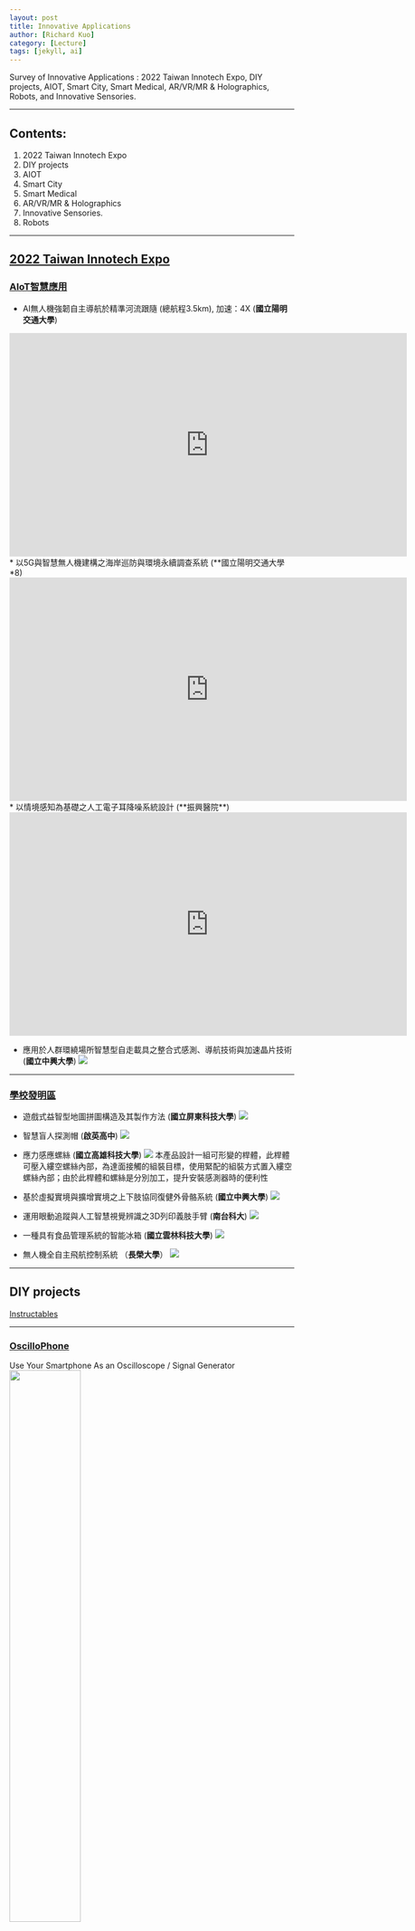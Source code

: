 ```yaml
---
layout: post
title: Innovative Applications
author: [Richard Kuo]
category: [Lecture]
tags: [jekyll, ai]
---
```


Survey of Innovative Applications : 2022 Taiwan Innotech Expo, DIY projects, AIOT, Smart City, Smart Medical, AR/VR/MR & Holographics, Robots, and Innovative Sensories.

---
## Contents:
1. 2022 Taiwan Innotech Expo
2. DIY projects
3. AIOT
4. Smart City
5. Smart Medical
6. AR/VR/MR & Holographics
7. Innovative Sensories.
8. Robots

---
## [2022 Taiwan Innotech Expo](https://cloudcdn.taiwantradeshows.com.tw/2022/inst/showarea/index.html)

### [AIoT智慧應用](https://online.inventaipei.com.tw/zh-tw/vproduct/show-area/AIoT%E6%99%BA%E6%85%A7%E6%87%89%E7%94%A8/exh-list.html)
* AI無人機強韌自主導航於精準河流跟隨 (總航程3.5km), 加速：4X (**國立陽明交通大學**)
<iframe width="703" height="395" src="https://www.youtube.com/embed/5va0unKz3Qg" title="AI無人機強韌自主導航於精準河流跟隨 (總航程3.5km), 加速：4X" frameborder="0" allow="accelerometer; autoplay; clipboard-write; encrypted-media; gyroscope; picture-in-picture" allowfullscreen></iframe>
* 以5G與智慧無人機建構之海岸巡防與環境永續調查系統 (**國立陽明交通大學*8)
<iframe width="703" height="395" src="https://www.youtube.com/embed/DmCZ6_bkZsI" title="以5G與智慧無人機建構之海岸巡防與環境永續調查系統_陽明交通大學" frameborder="0" allow="accelerometer; autoplay; clipboard-write; encrypted-media; gyroscope; picture-in-picture" allowfullscreen></iframe>
* 以情境感知為基礎之人工電子耳降噪系統設計 (**振興醫院**)
<iframe width="703" height="395" src="https://www.youtube.com/embed/QLwXqF8BFgQ" title="以情境感知為基礎之人工電子耳降噪系統設計" frameborder="0" allow="accelerometer; autoplay; clipboard-write; encrypted-media; gyroscope; picture-in-picture" allowfullscreen></iframe>

* 應用於人群環繞場所智慧型自走載具之整合式感測、導航技術與加速晶片技術 (**國立中興大學**)
![](https://storage.googleapis.com/www.taiwantradeshow.com.tw/product/202209/T-34962391-S.jpg)

---
### [學校發明區](https://online.inventaipei.com.tw/zh-tw/vproduct/show-area/%E5%AD%B8%E6%A0%A1%E7%99%BC%E6%98%8E%E5%8D%80/exh-list.html)
* 遊戲式益智型地圖拼圖構造及其製作方法 (**國立屏東科技大學**)
![](https://storage.googleapis.com/www.taiwantradeshow.com.tw/product/202209/T-77113404-S.jpg)

* 智慧盲人探測帽 (**啟英高中**)
![](https://storage.googleapis.com/www.taiwantradeshow.com.tw/product/202210/T-35612585-S.jpg)

* 應力感應螺絲 (**國立高雄科技大學**)
![](https://www.chanchao.com.tw/exhibitorservicefiles/products/DAUIROBOT2022_236488_99873_L.jpg)
本產品設計一組可形變的桿體，此桿體可壓入縷空螺絲內部，為達面接觸的組裝目標，使用緊配的組裝方式置入縷空螺絲內部；由於此桿體和螺絲是分別加工，提升安裝感測器時的便利性<br>

* 基於虛擬實境與擴增實境之上下肢協同復健外骨骼系統 (**國立中興大學**)
![](https://storage.googleapis.com/www.taiwantradeshow.com.tw/product/202209/T-38472980-S.jpg)

* 運用眼動追蹤與人工智慧視覺辨識之3D列印義肢手臂 (**南台科大**)
![](https://storage.googleapis.com/www.taiwantradeshow.com.tw/product/202209/T-55242679-S.png)

* 一種具有食品管理系統的智能冰箱 (**國立雲林科技大學**)
![](https://storage.googleapis.com/www.taiwantradeshow.com.tw/product/202209/T-80707728-S.jpg)
 
* 無人機全自主飛航控制系統 （**長榮大學**）
![](https://storage.googleapis.com/www.taiwantradeshow.com.tw/product/202209/T-86341544-S.png)

---
## DIY projects
[Instructables](https://www.instructables.com)

---
### [OscilloPhone](https://www.instructables.com/OscilloPhone-Use-your-Smartphone-as-an-Oscilloscop/)
Use Your Smartphone As an Oscilloscope / Signal Generator<br>
<img width="50%" height="50%" src="https://content.instructables.com/F0O/559P/IE7JB38T/F0O559PIE7JB38T.jpg">

---
### [DIY放大電阻](https://hackaday.io/project/188104-the-great-resistor)
<iframe width="500" height="281" src="https://www.youtube.com/embed/2C_KpQk_63M" title="Full Test: The Great Resistor - Resistor Color Code Lamp" frameborder="0" allow="accelerometer; autoplay; clipboard-write; encrypted-media; gyroscope; picture-in-picture" allowfullscreen></iframe>
使用 Arduino 放大電阻顏色代碼。
將你的小電阻放在兩個夾子之間進行測量；顏色和值將顯示在大電和LCD屏幕上。

---
### DIY Modern LED Matrix Bike Animated Tail Light
<iframe width="821" height="462" src="https://www.youtube.com/embed/GaKaIY4tRx8" title="DIY Modern LED Matrix Bike Animated Tail Light | With Knight Rider Scanner & Police Flasher Modes" frameborder="0" allow="accelerometer; autoplay; clipboard-write; encrypted-media; gyroscope; picture-in-picture" allowfullscreen></iframe>

---
### 卡片辨識器
<iframe width="821" height="462" src="https://www.youtube.com/embed/RM3FHJrK7eA" title="【自製感測器#2】自己做卡片辨識器，費用不到10元的RFID?，可辨識上百張卡片" frameborder="0" allow="accelerometer; autoplay; clipboard-write; encrypted-media; gyroscope; picture-in-picture" allowfullscreen></iframe>

---
### Turn Touchscreens into Touchless Interfaces
<iframe width="693" height="390" src="https://www.youtube.com/embed/EY6FKCfoaQk" title="How to Turn Touchscreens into Touchless Interfaces | Ultraleap" frameborder="0" allow="accelerometer; autoplay; clipboard-write; encrypted-media; gyroscope; picture-in-picture" allowfullscreen></iframe>

---
## AIOT

### [解決雞農問題 iCHASE打造AI家禽照護系統](https://www.digitimes.com.tw/iot/article.asp?cat=158&cat2=80&ct=o&id=0000642406_X0A5AFN4LK928I78BH0XO)
![](https://img.digitimes.com/newsimg/2022/0816/642406-1-bh0xo.jpg)
* 以**智慧秤重計**而言，團隊採用NVIDIA晶片開發出支援AI運算的攝影機。當雞群跳上秤重平台後，總重量除以影像辨識得出的秤盤隻數，就能算出雞隻的平均重量。為防止雞糞酸蝕秤盤，表面也經過防水、防塵、防鏽處理，重要電路板的位置也要仔細規劃。
* 雞隻體重會反映健康狀況，當體重數據增減偏離標準太多、或連續數天異常，秤重計連接的網頁平台會出現異常提醒，飼主也可和過去的歷史紀錄比較。因為雞隻喜歡往高處的秤台跳，秤重過程中不需要人力特別驅趕。
* 張光甫表示，團隊另一款**囉音辨識**產品，目前也在大成旗下的禽場驗證中。**囉音指的是呼吸道疾病所產生的聲音**，雞農過去都以聽聲辨識，但這種靠感覺的個人經驗很難傳承。團隊與中興大學生機系助理教授蔡燿全的團隊合作，讓小批次的雞隻感染呼吸道病毒，再記錄牠們的啼聲，希望訓練出可辨識囉音的AI模型。
* 針對致死率高的禽流感，團隊則開發**AI雷射驅鳥器**，當影像裝置偵測到野鳥時，便自動啟動雷射光束驅離野鳥，避免使用防鳥網會造成的傷亡。類似的影像辨識技術也將用來開發「死禽雷達」，協助雞農快速挑出病死雞隻。

---
### [提前掌握母豬健康狀況 台灣團隊打造 AI 母豬健康偵測平台商機上看 8 億](https://www.inside.com.tw/article/29165-ai-pig-health-detection)
![](https://bucket-img.tnlmedia.com/cabinet/files/consoles/1/teams/1/2022/10/3JGEIDO5wrMOZPqAZSbsxMwHNKbLWnLblOKJ2NWg.jpg?auto=compress&fit=max&w=730)
* 在豬隻飲水、吃飼料時，設備就可以自動幫豬量測體溫，經過後端系統分析後，可以藉此提早偵測豬隻是否有發情或熱疾病等徵兆，目前溫度量測正確率可以在正負攝氏0.3 度之間。

---
### [解密全球唯一 AI 養蝦的行業秘辛！](https://buzzorange.com/techorange/2022/10/13/aiot-idwater/?utm_source=newsletter&utm_medium=email&utm_campaign=2022_7&utm_term=2022-10-14)
* 艾滴科技利用自動化 IoT 的傳輸影像辨識專家系統，達成「一站式養殖服務商」。余萬洲解釋該系統的影像辨識系統透過好幾個養殖池的數據累積、幫數萬隻白蝦拍照後的結果，推算出理想的蝦子生長狀況，以及影響生長的變因。
* 舉例來說，影像辨識系統經過深度學習，除了從外觀大小，還可以從白蝦的腸線辨別健康狀況，像是腸線粗大、顏色深就代表蝦子食慾好、進食狀況不錯，應是健康的白蝦，反之腸線太細、顏色淡就可能蝦子進食有問題。
* 準確辨別蝦子生長狀況，連帶會影響投餌精準度。余萬洲解釋，投餌太少蝦子長不壯、太多則會使池子混濁、影響水質。「目前自動投餌系統大部分業者誤差度都還在 15~20%，艾滴科技的只有 3% 。」 

---
### [程式設計師奶爸自制AI餵奶檢測儀，預判寶寶餓點，不讓哭聲影響老婆睡眠](https://bangqu.com/75l674.html)
![](https://i3.res.bangqu.com/farm/liang/news/2022/07/25/5fcb3c4b5a7ae7af6124d419b9ebc152.gif)

---
### [【工程師隱身術】200 行 TensorFlow.js 程式碼，讓你從視訊會議的畫面中「消失」](https://buzzorange.com/techorange/2020/03/10/tensorflow-js-invisible/)
![](https://buzzorange.com/techorange/wp-content/uploads/sites/2/2020/03/%E6%B6%88%E5%A4%B11.png)

---
## Smart City

### [3D街頭暴力預警及AI情資整合偵蒐平臺](https://smartcity.org.tw/application_detail.php?id=105)
全國首創以人工智慧物聯網（AIoT）構想，運用人工智慧(AI)影像辨識及聲音感應技術，並以本轄八大行業營業處所為實驗場域，結合物聯網(IoT)設備進行異常狀況分析，當偵測現場聚集人數達3人、持續停留30秒、聲音感測80分貝以上，提供主動預警通報，以利警方調度優勢警力迅速到場處理。

---
### [Smart Sidewalk Protection](https://www.digitimes.com.tw/iot/article.asp?id=0000622764_6328VH1R5ED8SN5TK42KM)
* 環保電動交通領域的領導廠商Bird日前宣布了由Bird首創的智能人行道保護技術。這項技術是由Bird和無線通信和定位技術及服務的全球領導廠商u-blox(SIX:UBXN)共同設計和開發，是一種感測器融合(sensor fusion)解決方案。整合於Bird電動車輛的智能人行道保護裝置，被用來防止微型交通設備騎行於人行道上。
* 結合u-blox的ZED-F9R高精準度航位推測模組、公分等級人行道地圖，以及Bird的車載感測套件，此一整合系統可有效且高效率地即時偵測和防止人行道騎行。例如，相較於採用雲端地圖的傳統GPS，可能需要15秒以上的時間才會做出反應，Bird的新型智能人行道保護技術，可以讓進入人行道的車輛安全停下，同時允許騎士步行將車輛牽回車道或自行車道。

---
### [路側感測器提醒駕駛動物出沒](https://www.digitimes.com.tw/iot/article.asp?cat=158&cat2=80&ct=o&id=0000586054_T97LMSHM6CVQIZ3FVXHO1)
![](https://mms.digitimes.com/NewsImg/2020/0610/586054-1-VXHO1.jpg)
據FierceElectronics與eeNews Europe報導，Salus系統主要倚賴雷達、光學鏡頭與紅外線感測器來偵測動物走動，系統所收集的數據則會經由自動分析來預測動物行為以及與汽車及機車作區隔。該技術是利用神經網路開發機器學習，可讓系統區分機車騎士、汽車或鹿的差別，而非純粹動作偵測。

---
## Smart Medical

### [孕婦在家就能監測胎兒心臟健康](https://www.digitimes.com.tw/iot/article.asp?id=0000645763_NI36TFNL7RDMDK2OTUEX5)
![](https://img.digitimes.com/newsimg/2022/1011/645763-1-tuex5.jpg)
* Sensoriis與HERO Laboratory研究團隊開發的系統，運用穿戴式裝置來監測胎兒的心電圖(ECG)訊號，透過以貼片固定在孕婦腹部的電極接收訊號、以內建的微控制器處理訊號、藉由藍牙將結果傳送到智慧型手機或智慧手錶上的App供檢視。
* 透過穿戴式裝置持續監測胎兒心跳會產生大量ECG訊號，Lullaby演算法善用心跳具有穩定節奏的特性、根據時間模式提升心跳的辨識率、忽略心跳以外的心臟活動，因此可以減少所需的運算量、以最有效率的方式運用微處理器的運算能力，因此能在穿戴式裝置上即時處理高解析度的ECG訊號以監測胎兒心跳。

---
### [馬桶也能測量心率、提早預防心臟病！](https://buzzorange.com/techorange/2021/04/16/casana-heart-sensor-toilet-seat/)
![](https://buzzorange.com/techorange/wp-content/uploads/sites/2/2021/04/%E9%A6%AC%E6%A1%B6%E5%9D%90%E5%A2%8A.jpg)
* 根據美國疾病預防控制中心（CDC）數據統計，在美國每 36 秒就有一人因心血管疾病死亡，有超過 620 萬的美國人面臨心律衰竭問題（俗稱心臟無力）。
* Casana 的智慧馬桶座外觀雖與一般馬桶並無兩樣，但其主要功能是一台「心臟偵測裝置」，包含偵測心電圖（ECG）、心衝擊圖（BCG）、光電容積圖（PPG）感測器元件，可以用來偵測心臟健康指標，並透過內建的 Wi-Fi 或是 LTE 功能將資料傳送至雲端系統。

---
## Smart Home

### Nextflix movie: Big Bug
<iframe width="993" height="559" src="https://www.youtube.com/embed/FWUkh23vBhs" title="BIGBUG Trailer (2022)" frameborder="0" allow="accelerometer; autoplay; clipboard-write; encrypted-media; gyroscope; picture-in-picture; web-share" allowfullscreen></iframe>

**Service Robots:**<br>

![](https://github.com/rkuo2000/MCU-course/blob/main/images/Future_Home_robots.png?raw=true)

---
**Home Spaces:**<br>

![](https://github.com/rkuo2000/MCU-course/blob/main/images/Future_Home_spaces.png?raw=true)

---
## AR/VR/MR & Holographics

### DIY實物投影機
<img width="50%" height="50%" src="https://github.com/rkuo2000/MCU-course/blob/main/images/DIY_projector.jpg?raw=true">
**遠端上課沒有實物投影機？**<br>
美國教師 Carmen Castrejon設計了這樣一套簡便裝置，只需要一張CD、鉛筆、膠帶和一個硬幣，就能透過反射，讓筆記型電腦隨意的投放鍵盤上的筆記<br>

*來源:Carmen Castrejon/Facebook*<br>

---
### Hologramm Projektor HyperVSN
<iframe width="693" height="390" src="https://www.youtube.com/embed/yYJIidgOl2o" title="Hologramm Projektor HyperVSN Messe Show Miami." frameborder="0" allow="accelerometer; autoplay; clipboard-write; encrypted-media; gyroscope; picture-in-picture" allowfullscreen></iframe>

---
### Holokit X
<iframe width="320" height="560" src="https://www.youtube.com/embed/153TzZJH_oc" title="Holokit X - Neuer AR-Brillenaufsatz fürs iPhone #holokitx" frameborder="0" allow="accelerometer; autoplay; clipboard-write; encrypted-media; gyroscope; picture-in-picture" allowfullscreen></iframe>

**Holokit Cardboard**<br>
![](https://techcrunch.com/wp-content/uploads/2017/06/holokit1.jpg?resize=1200,738)

---
### [《遊戲王》卡片投影成真！超狂粉絲花七個月製作「AR投影對戰系統」](https://games.yahoo.com.tw/news/yg-oirl-034250006.html)
![](https://s.yimg.com/os/creatr-uploaded-images/2022-11/57b07f50-5994-11ed-bf3a-8a2cedfeb84e)

---
### [MR技術結合機器人　精準完成心導管插入手術](https://www.digitimes.com.tw/iot/article.asp?id=0000648912_P188DJBC2QSQRH1PU4PHD)
![](https://img.digitimes.com/newsimg/2022/1107/648912-1-u4phd.jpg)
外科醫師即將在MRI機內透過MR以微型機器人器械搭配MRI成像進行心導管插入手術。Case Western Reserve University (CWRU)
* 根據Immersive Technology報導，美國疾病管制與預防中心(CDC)資料顯示，心房顫動(AFib)是最普遍的心律不整症狀，全美約有3萬~6萬名患者。外科醫師要實施心導管插入手術時，通常會從AFib病患的鼠蹊部位，手動將心導管透過動脈或靜脈推送到心臟部位，需要倚賴影像相當模糊的心臟X光片，手術施作稍有不慎就有造成患者中風的風險。
* 左心耳封堵(LAAO)手術能有效管理AFib病患的中風風險，為達到手術最佳精準度以降低造成AFib病患中風的風險，CWRU研究團隊將讓外科醫師在進行LAAO手術時配戴混合實境(MR)頭盔與操作微型機器人器械，研究團隊希望藉由展示手術優勢與可行性，促成AFib病患能更方便的獲取擴增實境(AR)引導的手術，尤其是預期壽命超過20年的患者。

---
### [T-Mobile加速器招攬新創打造5G AR應用](https://www.digitimes.com.tw/iot/article.asp?cat=158&cat1=20&cat2=135&id=0000643509_DUS6D62QL3G1KILU83U5L)
![](https://img.digitimes.com/newsimg/2022/0831/643509-1-83u5l.jpg)
深度技術公司weR打造零售空間變現與最佳化的AR/人工智慧(AI)平台。T-Mobile

---
### [MR技術輔助森林植被調查工作](https://www.digitimes.com.tw/iot/article.asp?cat=158&cat1=20&cat2=&id=641984)
萊斯大學研究生Daniel Gorczynski與生物科學家Lydia Beaudrot，近期以微軟(Microsoft)的MR裝置HoloLens結合最新的VegSense程式，在德州休士頓的紀念公園對森林植被進行調查，並將相關研究結果刊登於Methods in Ecology與Evolution期刊。
<iframe width="809" height="455" src="https://www.youtube.com/embed/dBHfxvhMChU" title="Rice bioscientists use mixed-reality headset, custom software to measure vegetation in the field" frameborder="0" allow="accelerometer; autoplay; clipboard-write; encrypted-media; gyroscope; picture-in-picture" allowfullscreen></iframe>

---
### [台灣首位「元宇宙偶像」Lady LayLa 登場，虛幻引擎＋真人聲優搶攻網紅經濟](https://www.techbang.com/posts/98102-taiwans-first-meta-universe-idol
有別於歐美國家的虛擬偶像，「Lady LayLa（萊拉）」更具備即時 Live 演出的特性，她採用 Unreal 虛幻引擎 UE5，即時成像，能以炫麗的造型和粉絲見面、Real Time 進行表演，再結合唯美燈光、電影鏡頭、華麗特效與高畫質的場景，將使視覺更夢幻，帶領粉絲進入虛幻的元宇宙時空。-lady-layla-debute)
<iframe width="720" height="405" src="https://www.youtube.com/embed/ei2tTHc7BQU" title="你們比較喜歡哪一種我呢? #台灣第一位元宇宙偶像 #VirtualInfluencer #虛擬偶像" frameborder="0" allow="accelerometer; autoplay; clipboard-write; encrypted-media; gyroscope; picture-in-picture" allowfullscreen></iframe>

---
### [羅馬推虛擬實境巴士 穿越過去與未來](https://www.digitimes.com.tw/iot/article.asp?id=0000638652_7YI7X5WI4JK4N23KNTHTO)
Invisible Cities的VR巴士之旅提供整合視覺、聽覺、嗅覺、體感的沉浸式體驗。
<iframe width="560" height="455" src="https://www.youtube.com/embed/No-ciDp3eLE" title="Virtual Reality Bus. Il promo" frameborder="0" allow="accelerometer; autoplay; clipboard-write; encrypted-media; gyroscope; picture-in-picture" allowfullscreen></iframe>
* Invisible Cities的VR巴士配備3個全球定位系統(GPS)、三軸加速度計(Accelerometer)、磁力計(Magnetometer)、速度計(Velocimeter)、表面雷射(Surface laser)等裝置，以擷取巴士行駛時的每一次顛簸、車速、轉彎等變化，並整合3D虛擬內容與巴士內數位喇叭提供的逼真音訊。
* 此外車上還有小型的通風口，會配合行經的虛擬場景，適時提供樺樹、木炭、蒔蘿、乳香、金屬乙醛、麝香、沒藥、香根草等各種氣味的嗅覺體驗。

---
### [Engage XR推元宇宙大學計劃 美十所大學加入](https://www.digitimes.com.tw/iot/article.asp?id=0000633442_B72388H8520P7H14OO440)
<iframe width="560" height="455" src="https://www.youtube.com/embed/bHPi63O10zI" title="Metaversities Are The Future Of Remote Learning, And The Future Is Now" frameborder="0" allow="accelerometer; autoplay; clipboard-write; encrypted-media; gyroscope; picture-in-picture" allowfullscreen></iframe>
元宇宙大學可望促成遠距教學體驗與效益的大幅翻轉，無論學生們分處於世界上任何地方、相隔多遠，都能齊聚在虛擬教室中跟隨專業教育者學習、任意分組或共同合作，且幾乎或完全不會受到所處實體環境的干擾與分心，將提供學生更能專注、具吸引力、遠優於Zoom的學習環境與體驗。

---
### AVATAR Fishing
<iframe width="693" height="390" src="https://www.youtube.com/embed/Bmc5Nad_HYw" title="遠隔釣りロボット「AVATAR Fishing(アバターフィッシング)」" frameborder="0" allow="accelerometer; autoplay; clipboard-write; encrypted-media; gyroscope; picture-in-picture" allowfullscreen></iframe>

---
### [VR讓擊劍運動不再貴族 可搭配真劍演練超逼真](https://www.digitimes.com.tw/iot/article.asp?cat=158&cat2=130&ct=o&id=0000602813_0WX9SJLD06GVO04UBO64J)
* 擊劍運動的設備和學習成本高昂，一直是少數人的貴族運動，所幸俄羅斯VR公司Boxglass推出Fencer擊劍訓練系統，擊劍玩家只要在Oculus Quest控制器加上真正的劍，即可開始自主訓練，逐漸熟悉擊劍的基本戰術和動作。
* 據RoadtoVR報導，Fencer套組專為擊劍初學者而設計，透過虛擬實境學習國際擊劍聯盟(IFF)所制定的規則。Fencer全套2,000歐元，包含頭戴式裝置、劍及控制器支架、App授權使用資格，只不過目前沒有專攻一般消費者的方案，僅有針對劍擊道館的版本。

---
### A Foldable Haptic Actuator for Rendering Touch in Mixed Reality
<iframe width="693" height="390" src="https://www.youtube.com/embed/-t9Jaln-pBQ" title="Demonstrating Touch&Fold: A Foldable Haptic Actuator for Rendering Touch in Mixed Reality" frameborder="0" allow="accelerometer; autoplay; clipboard-write; encrypted-media; gyroscope; picture-in-picture" allowfullscreen></iframe>

---
### [紙筆放一邊 VR揮灑時尚設計創造力](https://www.digitimes.com.tw/iot/article.asp?cat=158&cat1=20&cat2=130&id=0000601480_BU45N35L78IM371ERQKWQ)
![](https://mms.digitimes.com/NewsImg/2021/0111/601480-1-RQKWQ.jpg)
這項VR概念非常適合構思階段，學生可以繞著模特兒走，檢查用色、材質和版形等。

---
### [XRHealth推出VR過動症治療App 成為過動兒救星](https://www.digitimes.com.tw/iot/article.asp?id=0000595188_UOS21ALP7K8IZ39TCR0I4)
![](https://mms.digitimes.com/NewsImg/2020/1006/595188-1-CR0I4.jpg)
光是在美國就有600多萬名孩童罹患注意力不足過動症(ADHD)，平時安靜不下來，做什麼事情都不專心，雖然服藥可以改善病況，但仍要靠個人努力，XRHealth為此研發VR在家治療App，方便ADHD孩童在家練習專注力。

---
### [角色扮演學歷史 VR教學App讓你成為歷史人物](https://www.digitimes.com.tw/iot/article.asp?id=0000589610_A2F5932F2EKBVQLOT98R9)
<iframe width="809" height="455" src="https://www.youtube.com/embed/6xAfWRcutdM" title="HistoryMaker VR Trailer- Coming Soon!" frameborder="0" allow="accelerometer; autoplay; clipboard-write; encrypted-media; gyroscope; picture-in-picture" allowfullscreen></iframe>
據VRScout報導，HistoryMaker VR是針對中學生所設計的教育內容創造工具，學生可以選擇扮演林肯、富蘭克林、馬克吐溫等8位美國歷史名人，然後按照角色布置舞台，接著選擇一段內建的獨白台詞，就能操作虛擬人物上台表演。

---
## Innovative Sensory

### [MIT開發無晶片、無電池的無線電子皮膚感測器](https://www.digitimes.com.tw/iot/article.asp?id=644429)
![](https://img.digitimes.com/newsimg/2022/0920/644429-1-raniz.jpg)

---
### [水下光通訊](https://www.digitimes.com.tw/iot/article.asp?cat=158&cat1=20&cat2=&id=642919)
![](https://img.digitimes.com/newsimg/2022/0912/642919-1-0ogi2.jpg)
日本要以水下光通訊技術，建立水下區網ALAN，推動海洋開發的革命性發展。圖為感測器(左上)、AUV(右上)、與拍攝影像。JAMSTEC

這項水下通訊實驗，是由日本國立海洋研究開發機構(Japan Agency for Marine-Science and TEChnology；JAMSTEC)執行，內容是由自動水下載具(Autonomous Underwater Vehicle；AUV)，可視為水下版無人機，自動航行到目的地，以海底光通訊技術發指令，並接收海底科學研究系統儲存的資料，最後自動回航。

---
### [新的攻擊裝置可以向螢幕發送電磁脈衝，隔空模擬手指點擊你的手機！](https://www.techbang.com/posts/99308-invisible-finger-remotely-control)
<iframe width="720" height="405" src="https://www.youtube.com/embed/DexIPJH9IR4" title="Invisible Finger (End-to-End Attack Demonstration)" frameborder="0" allow="accelerometer; autoplay; clipboard-write; encrypted-media; gyroscope; picture-in-picture" allowfullscreen></iframe>

---
### [奈米刺青可做為健康監測與警示裝置](https://www.digitimes.com.tw/iot/article.asp?cat=158&cat1=20&cat2=&id=641871)
![](https://img.digitimes.com/newsimg/2022/0822/641871-1-bh3k8.jpg)

---
### [比人類指尖觸感還敏銳的智慧人造皮膚](https://www.digitimes.com.tw/iot/article.asp?cat=158&cat1=20&cat2=70&id=0000638125_KRM2KF7E17QSBQ6L37WW1)
![](https://mms.digitimes.com/NewsImg/2022/0629/638125-1-37WW1.jpg)
* 基於高靈敏度混合感測材料的智慧人造皮膚，核心為**感覺奈米棒(Sensory nanorod)**，由於採用在生產積體電路等零件的工廠已是成熟完善的氣相(Vapor)製程，因此能直接進入大量生產。
* 多感測器混合材料的運作是基於電子訊號，由**包覆在壓電(Piezoelectric)氧化鋅殼內的水凝膠型態智慧聚合物**所組成，當濕度與溫度變化時水凝膠會膨脹，並對壓電氧化鋅產生壓力，而壓電氧化鋅會發出電子訊號以因應各種機械壓力。

---
### [偵測海嘯新方法 解讀GPS無線電訊號變化效果佳](https://www.digitimes.com.tw/iot/article.asp?id=0000635443_0JN3AO045CAZW52JCVEIH)
![](https://mms.digitimes.com/NewsImg/2022/0523/635443-1-CVEIH.jpg)
* 根據TechCrunch報導，海嘯是海底地震、山崩、火山爆發所造成，當海浪以高達500英里的時速向陸地接近時，浪高會快速增加，但初期深海中的海浪僅不到1英尺高，雖然海面的變化相當和緩，不過已足以在大氣層造成連鎖反應，空氣被向上推擠時會產生一道音波直達186英里上空的電離層且強度會在過程中被放大。
* 音波使得電離層的電子密度被稀釋，直接影響GPS人造衛星向地面接收器發送的無線電訊號，研究團隊發展一套解讀無線電訊號變化的方法，累積收集關於海嘯的關鍵資訊，確認GPS網路能在遠早於陸地受到侵襲之前，就發現深海中海浪醞釀的跡象，研究團隊認為進一步研究還可基於GPS無線電訊號更準確預估海嘯的規模與型態。

---
## Robots

### Tesla Optimus
<iframe width="992" height="558" src="https://www.youtube.com/embed/_HjGppyK0Po" title="Elon Musk 的機器人好笨拙？ 究竟特斯拉 Optimus 厲害在哪裡？AI Day 大揭密" frameborder="0" allow="accelerometer; autoplay; clipboard-write; encrypted-media; gyroscope; picture-in-picture; web-share" allowfullscreen></iframe>

---
### Softcream Robot
<iframe width="821" height="462" src="https://www.youtube.com/embed/4ejezpAcHZs" title="Softcream robot by Connected Robotics at HCJ 2020" frameborder="0" allow="accelerometer; autoplay; clipboard-write; encrypted-media; gyroscope; picture-in-picture" allowfullscreen></iframe>

---
### Samsung's actual new robot butlers
<iframe width="693" height="390" src="https://www.youtube.com/embed/A4IUT4r8oIw" title="Meet Handy and Care: Samsung's actual new robot butlers" frameborder="0" allow="accelerometer; autoplay; clipboard-write; encrypted-media; gyroscope; picture-in-picture" allowfullscreen></iframe>

---
### JetAuto Pro
<iframe width="670" height="394" src="https://www.youtube.com/embed/JOCs_yg1wlE" title="JetAuto Pro SLAM/ ROS Robot" frameborder="0" allow="accelerometer; autoplay; clipboard-write; encrypted-media; gyroscope; picture-in-picture" allowfullscreen></iframe>

---
### [國門重啟拚觀光　11間飯店將導入服務型機器人](https://www.digitimes.com.tw/iot/article.asp?cat=158&ct=o&id=0000647759_SZB6KDPY6GENB18ZCGFPP)
* 因應這波缺工浪潮，緯創此次研發的3款服務型機器人，將分別應用在包括 **環境消毒**、**迎賓**、**客房配送**等場域。預計2023年4月，緯創將導入北中南共6間飯店，包括新竹安捷國際酒店、淡水福容飯店、高餐大群賢會館、台北美侖大飯店、日月潭力麗溫德姆酒店與六福萬怡酒店。
* 未來像是消毒機器人可替代人力長達10小時持續運作，進行重複性的消毒工作、迎賓機器人則是協助業者進行接待、導覽，而客房配送預期可提升20%的服務效率。

---
### [亞馬遜開發捏夾式抓握機器人](https://www.digitimes.com.tw/iot/article.asp?cat=158&ct=o&id=0000645149_YC72XLY03U0NEILVNT9UD)
<iframe width="560" height="455" src="https://www.youtube.com/embed/7lW1-RkfVcc" title="Amazon tests pinch-grasping robot for e-commerce fulfillment" frameborder="0" allow="accelerometer; autoplay; clipboard-write; encrypted-media; gyroscope; picture-in-picture" allowfullscreen></iframe>
亞馬遜(Amazon)的倉儲撿貨機器人必須處理數百萬種各式形狀、尺寸、重量的貨品，目前主要使用的抽吸抓握器(Suction gripper)機器人的表現還不盡理想，亞馬遜的機器人團隊正在開發使用彈性更高、撿取能力更全面的捏夾抓握(Pinch-grasping)機器人。

---
### [機器人指尖整合乾式電極感測器 血壓量測自動化](https://www.digitimes.com.tw/iot/article.asp?cat=158&cat2=80&ct=o&id=0000630189_D4H0XSJL9X31YJ8GKVNWB)
<iframe width="560" height="455" src="https://www.youtube.com/embed/8vQ8rghy6xE" title="Robots that can check your blood pressure are the latest innovation from SFU" frameborder="0" allow="accelerometer; autoplay; clipboard-write; encrypted-media; gyroscope; picture-in-picture" allowfullscreen></iframe>

---
### [美甲機器人進駐Target店面　10分鐘即可完美亮相](https://www.digitimes.com.tw/iot/article.asp?cat=158&ct=o&id=0000644882_T0F98XWG7D31G93VJR9CZ)
![](https://img.digitimes.com/newsimg/2022/0923/644882-2-jr9cz.jpg)
據Yahoo Finance報導，研發了首部美甲機器人的製造商Clockwork，近期與零售業者Target簽訂合約，在德州、加州、明尼蘇達州的6間門市據點，提供美甲機器人的服務。Clockwork的美甲機器人仰仗人工智慧(AI)和3D技術，計算指甲的形狀與尺寸，10分鐘內即可完成美甲作業。

---
### [植物的反撲？藝術家讓植栽控制握有砍刀的機械手臂](https://www.inside.com.tw/article/29190-david-bowen-plant-machete)
![](https://bucket-img.tnlmedia.com/cabinet/files/consoles/1/teams/1/2022/10/obydgBehbWnS8zBugUisQ1OhrtG2VF2CSk0KZIIY.png?auto=compress&fit=max&w=730)
如果讓植栽控制機械手臂，再讓機械手臂拿一把砍刀，會發生什麼事？專攻機器領域的藝術家 David Bowen，為了探究這個問題的答案，創造了裝置藝術作品「植栽砍刀」（Plant Machete）。

---
### [仿生撲翼飛行器大突破！一個關節零件解決飛行穩定問題](https://www.techbang.com/posts/103909-stability-flapping-wing-robots)
研究人員透過以往的研究發現，固定角度的關節或者是沒有關節的機翼設計，撲翼機器人很難取得良好的飛行效果。像是機翼的角度設置為30度時，飛機撲個幾下就墜落了。<br>
為了解決這些問題，研究人員提出了一個自由彈性關節的設計，其中偏角在向下和向上行程之間執行不對稱，進而（被動地）調節機翼面積，平滑地產生升力。 <br>
![](https://cdn1.techbang.com/system/images/665374/original/ba084dedcf214526c426e3ce40eaa2a2.jpg?1675960431)

研究人員認為，他們的工作主要體現在三個方面：<br>
* 彈性關節的參數，這個彈性關節的各項參數可以用於各類的撲翼機器人，包括低雷諾資料和大拍打振幅的情況下； 
* 對被動變形翼的約束性最佳化進行設計，包括彈簧的彈性、沿翼的位置和偏置彈簧角度等； 
* 對整個機制在飛行中進行驗證，根據大型撲翼機器人的飛行資料，得出了平均升力的定量改進。

<iframe width="992" height="595" src="https://www.youtube.com/embed/kwuW8cfy-MI" title="Optimal elastic wing for flapping-wing robots through passive morphing" frameborder="0" allow="accelerometer; autoplay; clipboard-write; encrypted-media; gyroscope; picture-in-picture; web-share" allowfullscreen></iframe>

---
### 太陽能板清潔機器人
<iframe width="1070" height="602" src="https://www.youtube.com/embed/SEIbiuLtLpg" title="AI無人智能太陽能清洗機器人-視覺運算轉向之過程" frameborder="0" allow="accelerometer; autoplay; clipboard-write; encrypted-media; gyroscope; picture-in-picture; web-share" allowfullscreen></iframe>

---
### Trash Picking Robot
<iframe width="1070" height="602" src="https://www.youtube.com/embed/rjv_wDOblfc" title="The robot solving America’s trash crisis | Hard Reset" frameborder="0" allow="accelerometer; autoplay; clipboard-write; encrypted-media; gyroscope; picture-in-picture; web-share" allowfullscreen></iframe>

---
### Fruit-Picking Drones
<iframe width="1020" height="574" src="https://www.youtube.com/embed/IzaaSIEDg7s" title="Are Fruit-Picking Drones The Future Of Harvesting? | Insider News" frameborder="0" allow="accelerometer; autoplay; clipboard-write; encrypted-media; gyroscope; picture-in-picture; web-share" allowfullscreen></iframe>

---
### Revolver 860
<iframe width="1069" height="601" src="https://www.youtube.com/embed/5BCNBbXr7pI" title="【烏俄開戰】炸彈狂轟、火力驚人！ 台灣「左輪860無人機」擊殺俄羅斯風暴反裝甲戰車！【關鍵時刻】20220920-3 劉寶傑 王瑞德" frameborder="0" allow="accelerometer; autoplay; clipboard-write; encrypted-media; gyroscope; picture-in-picture; web-share" allowfullscreen></iframe>

---
### Black Hornet Drone
<iframe width="712" height="359" src="https://www.youtube.com/embed/9IkaP6XMNZw" title="价值 195,000 美元的 Black Hornet 无人机能做什么？" frameborder="0" allow="accelerometer; autoplay; clipboard-write; encrypted-media; gyroscope; picture-in-picture" allowfullscreen></iframe>

---
### Switchblade Suicide Drone
<iframe width="982" height="552" src="https://www.youtube.com/embed/nd3v56LvwDk" title="Ukraine Used America's Switchblade Suicide Drone to Destroy Russia's Tank" frameborder="0" allow="accelerometer; autoplay; clipboard-write; encrypted-media; gyroscope; picture-in-picture" allowfullscreen></iframe>

<br>
<br>

*This site was last updated {{ site.time | date: "%B %d, %Y" }}.*


